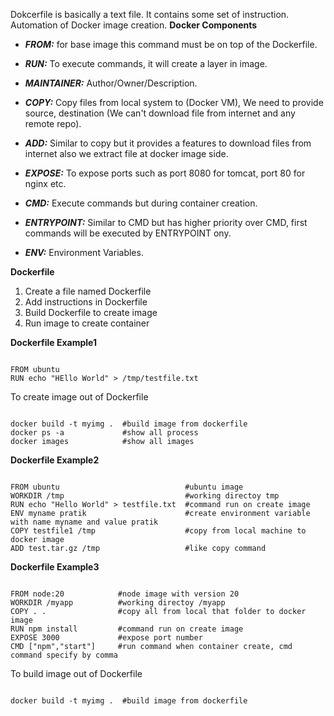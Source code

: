 Dokcerfile is basically a text file. It contains some set of instruction. Automation of Docker image creation.
**Docker Components**
- ***FROM:*** for base image this command must be on top of the Dockerfile.

- ***RUN:*** To execute commands, it will create a layer in image.

- ***MAINTAINER:*** Author/Owner/Description.

- ***COPY:*** Copy files from local system to (Docker VM), We need to provide source, destination (We can't download file from internet and any remote repo).

- ***ADD:*** Similar to copy but it provides a features to download files from internet also we extract file at docker image side.

- ***EXPOSE:*** To expose ports such as port 8080 for tomcat, port 80 for nginx etc.

- ***CMD:*** Execute commands but during container creation.

- ***ENTRYPOINT:*** Similar to CMD but has higher priority over CMD, first commands will be executed by ENTRYPOINT ony.

- ***ENV:*** Environment Variables.

**Dockerfile**
1) Create a file named Dockerfile
2) Add instructions in Dockerfile
3) Build Dockerfile to create image
4) Run image to create container

**Dockerfile Example1**
<pre><code>
FROM ubuntu
RUN echo "HEllo World" > /tmp/testfile.txt
</code></pre>

To create image out of Dockerfile
<pre><code>
docker build -t myimg .  #build image from dockerfile
docker ps -a             #show all process
docker images            #show all images
</code></pre>

**Dockerfile Example2**
<pre><code>
FROM ubuntu                            #ubuntu image
WORKDIR /tmp                           #working directoy tmp
RUN echo "Hello World" > testfile.txt  #command run on create image
ENV myname pratik                      #create environment variable with name myname and value pratik
COPY testfile1 /tmp                    #copy from local machine to docker image
ADD test.tar.gz /tmp                   #like copy command
</code></pre>

**Dockerfile Example3**
<pre><code>
FROM node:20            #node image with version 20
WORKDIR /myapp          #working directoy /myapp
COPY . .                #copy all from local that folder to docker image
RUN npm install         #command run on create image
EXPOSE 3000             #expose port number
CMD ["npm","start"]     #run command when container create, cmd command specify by comma
</code></pre>

To build image out of Dockerfile
<pre><code>
docker build -t myimg .  #build image from dockerfile
</code></pre>
